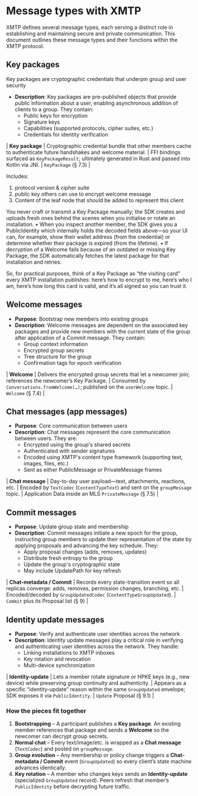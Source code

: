 # Message types with XMTP

XMTP defines several message types, each serving a distinct role in establishing and maintaining secure and private communication. This document outlines these message types and their functions within the XMTP protocol.

## Key packages

Key packages are cryptographic credentials that underpin group and user security
- **Description**: Key packages are pre-published objects that provide public information about a user, enabling asynchronous addition of clients to a group. They contain:
  - Public keys for encryption
  - Signature keys
  - Capabilities (supported protocols, cipher suites, etc.)
  - Credentials for identity verification

| **Key package** | Cryptographic credential bundle that other members cache to authenticate future handshakes and welcome material. | FFI bindings surfaced as `KeyPackageResult`; ultimately generated in Rust and passed into Kotlin via JNI. | `KeyPackage` (§ 7.3) |

Includes:

1. protocol version & cipher suite
2. public key others can use to encrypt 
welcome message
3. Content of the leaf node that should
be added to represent this client

You never craft or transmit a Key Package manually; the SDK creates and uploads fresh ones behind the scenes when you initialise or rotate an installation.
	•	When you inspect another member, the SDK gives you a PublicIdentity which internally holds the decoded fields above—so your UI can, for example, show their wallet address (from the credential) or determine whether their package is expired (from the lifetime).
	•	If decryption of a Welcome fails because of an outdated or missing Key Package, the SDK automatically fetches the latest package for that installation and retries.

So, for practical purposes, think of a Key Package as “the visiting card” every XMTP installation publishes: here’s how to encrypt to me, here’s who I am, here’s how long this card is valid, and it’s all signed so you can trust it.

## Welcome messages
- **Purpose**: Bootstrap new members into existing groups
- **Description**: Welcome messages are dependent on the associated key packages and provide new members with the current state of the group after application of a Commit message. They contain:
  - Group context information
  - Encrypted group secrets
  - Tree structure for the group
  - Confirmation tags for epoch verification

| **Welcome** | Delivers the encrypted group secrets that let a newcomer join; references the newcomer’s Key Package. | Consumed by `Conversations.fromWelcome(…)`; published on the `userWelcome` topic. | `Welcome` (§ 7.4) |


## Chat messages (app messages)
- **Purpose**: Core communication between users
- **Description**: Chat messages represent the core communication between users. They are:
  - Encrypted using the group's shared secrets
  - Authenticated with sender signatures
  - Encoded using XMTP's content type framework (supporting text, images, files, etc.)
  - Sent as either PublicMessage or PrivateMessage frames

| **Chat message** | Day-to-day user payload—text, attachments, reactions, etc. | Encoded by `TextCodec` (`ContentTypeText`) and sent on the `groupMessage` topic. | Application Data inside an MLS `PrivateMessage` (§ 7.5) |


## Commit messages
- **Purpose**: Update group state and membership
- **Description**: Commit messages initiate a new epoch for the group, instructing group members to update their representation of the state by applying proposals and advancing the key schedule. They:
  - Apply proposal changes (adds, removes, updates)
  - Distribute fresh entropy to the group
  - Update the group's cryptographic state
  - May include UpdatePath for key refresh

| **Chat-metadata / Commit** | Records every state-transition event so all replicas converge: adds, removes, permission changes, branching, etc. | Encoded/decoded by `GroupUpdatedCodec` (`ContentTypeGroupUpdated`). | `Commit` plus its Proposal list (§ 9) |


## Identity update messages
- **Purpose**: Verify and authenticate user identities across the network
- **Description**: Identity update messages play a critical role in verifying and authenticating user identities across the network. They handle:
  - Linking installations to XMTP inboxes
  - Key rotation and revocation
  - Multi-device synchronization

| **Identity-update** | Lets a member rotate signature or HPKE keys (e.g., new device) while preserving group continuity and authenticity. | Appears as a specific “identity-update” reason within the same `GroupUpdated` envelope; SDK exposes it via `PublicIdentity`. | `Update` Proposal (§ 9.1) |



### How the pieces fit together

1. **Bootstrapping** – A participant publishes a **Key package**. An existing member references that package and sends a **Welcome** so the newcomer can decrypt group secrets.  
2. **Normal chat** – Every text/image/etc. is wrapped as a **Chat message** (`TextCodec`) and posted on `groupMessage`.  
3. **Group evolution** – Any membership or policy change triggers a **Chat-metadata / Commit** event (`GroupUpdated`) so every client’s state machine advances identically.  
4. **Key rotation** – A member who changes keys sends an **Identity-update** (specialized `GroupUpdated` record). Peers refresh that member’s `PublicIdentity` before decrypting future traffic.
